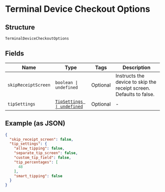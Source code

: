 
# Terminal Device Checkout Options

## Structure

`TerminalDeviceCheckoutOptions`

## Fields

| Name | Type | Tags | Description |
|  --- | --- | --- | --- |
| `skipReceiptScreen` | `boolean \| undefined` | Optional | Instructs the device to skip the receipt screen. Defaults to false. |
| `tipSettings` | [`TipSettings \| undefined`](/doc/models/tip-settings.md) | Optional | - |

## Example (as JSON)

```json
{
  "skip_receipt_screen": false,
  "tip_settings": {
    "allow_tipping": false,
    "separate_tip_screen": false,
    "custom_tip_field": false,
    "tip_percentages": [
      48
    ],
    "smart_tipping": false
  }
}
```

